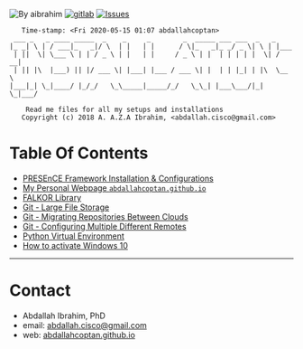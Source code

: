 
![By aibrahim](https://img.shields.io/badge/by-aibrahim-blue.svg) [![gitlab](https://img.shields.io/badge/git-gitlab-lightgray.svg)](https://gitlab.uni.lu/aibrahim/presence) [![Issues](https://img.shields.io/badge/issues-gitlab-green.svg)](https://gitlab.uni.lu/aibrahim/presence/issues)

       Time-stamp: <Fri 2020-05-15 01:07 abdallahcoptan>
     ___ _   _ ____ _____  _    _     _        _  _____ ___ ___  _   _     
    |_ _| \ | / ___|_   _|/ \  | |   | |      / \|_   _|_ _/ _ \| \ | |___ 
     | ||  \| \___ \ | | / _ \ | |   | |     / _ \ | |  | | | | |  \| / __|
     | || |\  |___) || |/ ___ \| |___| |___ / ___ \| |  | | |_| | |\  \__ \
    |___|_| \_|____/ |_/_/   \_\_____|_____/_/   \_\_| |___\___/|_| \_|___/
                                                                           
		Read me files for all my setups and installations
       Copyright (c) 2018 A. A.Z.A Ibrahim, <abdallah.cisco@gmail.com>



# Table Of Contents



- [PRESEnCE Framework Installation & Configurations](https://github.com/AbdallahCoptan/DOCs/blob/master/Installations/PRESEnCE.md)
- [My Personal Webpage `abdallahcoptan.github.io`](https://github.com/AbdallahCoptan/DOCs/blob/master/Installations/MySite.md)
- [FALKOR Library](https://github.com/AbdallahCoptan/DOCs/blob/master/Installations/FalkorLib.md)
- [Git - Large File Storage](https://github.com/AbdallahCoptan/DOCs/blob/master/Installations/Git_LFS.md)
- [Git - Migrating Repositories Between Clouds](https://github.com/AbdallahCoptan/DOCs/blob/master/Installations/GIT_REPOs_Migration.md)
- [Git - Configuring Multiple Different Remotes](https://github.com/AbdallahCoptan/DOCs/blob/master/Installations/GIT_Configuring_Remotes.md)
- [Python Virtual Environment](https://github.com/AbdallahCoptan/DOCs/blob/master/Installations/pyVirtualEnv.md)
- [How to activate Windows 10](https://github.com/AbdallahCoptan/DOCs/blob/master/Installations/WIN10_Activation.md)

---

# Contact

- Abdallah Ibrahim, PhD
- email: abdallah.cisco@gmail.com
- web: [abdallahcoptan.github.io](https://abdallahcoptan.github.io/)
